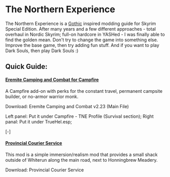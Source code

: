 # The Northern Experience
The Northern Experience is a [Gothic](https://en.wikipedia.org/wiki/Gothic_(series)) inspired modding guide for Skyrim Special Edition.
After many years and a few different approaches - total overhaul in Nordic Skyrim; full-on hardcore in YASHed - I was finally able to find the golden mean.
Don't try to change the game into something else. Improve the base game, then try adding fun stuff.
And if you want to play Dark Souls, then play Dark Souls :)


## Quick Guide:

#### [Eremite Camping and Combat for Campfire](https://www.dracotorre.com/mods/eremitecamping/)

A Campfire add-on with perks for the constant travel, permanent campsite builder, or no-armor warrior monk.

Download: Eremite Camping and Combat v2.23 (Main File)

Left panel: Put it under Campfire - TNE Profile (Survival section);
Right panal: Put it under TrueHel.esp;

[-]

#### [Provincial Courier Service](https://www.afkmods.com/index.php?/files/file/2006-provincial-courier-service/)

This mod is a simple immersion/realism mod that provides a small shack outside of Whiterun along the main road, next to Honningbrew Meadery.

Download: Provincial Courier Service


